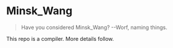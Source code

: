 # Minsk_Wang

> Have you considered Minsk_Wang? --Worf, naming things.


This repo is a compiler. More details follow.